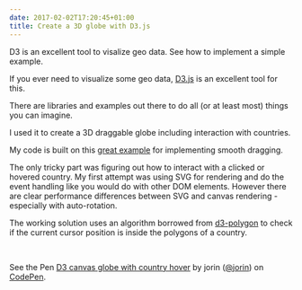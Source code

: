 ```yaml
---
date: 2017-02-02T17:20:45+01:00
title: Create a 3D globe with D3.js
---
```


D3 is an excellent tool to visalize geo data.
See how to implement a simple example.<!--more-->


If you ever need to visualize some geo data, [D3.js](https://d3js.org) is an excellent tool for this.

There are libraries and examples out there to do all (or at least most) things you can imagine.

I used it to create a 3D draggable globe including interaction with countries.

My code is built on this [great example](https://bl.ocks.org/mbostock/7ea1dde508cec6d2d95306f92642bc42) for implementing smooth dragging.

The only tricky part was figuring out how to interact with a clicked or hovered country.
My first attempt was using SVG for rendering and do the event handling like you would do with other DOM elements.
However there are clear performance differences between SVG and canvas rendering - especially with auto-rotation.

The working solution uses an algorithm borrowed from [d3-polygon](https://github.com/d3/d3-polygon) to check
if the current cursor position is inside the polygons of a country.

<br>

<p data-height="540" data-theme-id="light" data-slug-hash="YNajXZ" data-default-tab="result" data-user="jorin" data-embed-version="2" data-pen-title="D3 canvas globe with country hover" class="codepen">See the Pen <a href="https://codepen.io/jorin/pen/YNajXZ/">D3 canvas globe with country hover</a> by jorin (<a href="https://codepen.io/jorin">@jorin</a>) on <a href="https://codepen.io">CodePen</a>.</p>
<script async src="https://production-assets.codepen.io/assets/embed/ei.js"></script>

